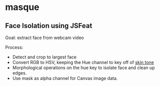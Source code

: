 # masque
## Face Isolation using JSFeat

Goal: extract face from webcam video

Process:
* Detect and crop to largest face
* Convert RGB to HSV, keeping the Hue channel to key off of [skin tone](https://larryjordan.com/articles/color-correction-make-people-look-normal)
* Morphological operations on the hue key to isolate face and clean up edges.
* Use mask as alpha channel for Canvas image data.
